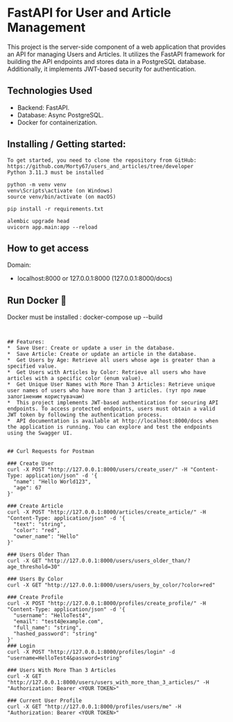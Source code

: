# FastAPI for User and Article Management
This project is the server-side component of a web application that provides an API for managing Users and Articles. It utilizes the FastAPI framework for building the API endpoints and stores data in a PostgreSQL database. Additionally, it implements JWT-based security for authentication.
## Technologies Used

*  Backend: FastAPI.
*  Database: Async PostgreSQL.
*  Docker for containerization.


## Installing / Getting started:
```shell
To get started, you need to clone the repository from GitHub: https://github.com/Morty67/users_and_articles/tree/developer
Python 3.11.3 must be installed

python -m venv venv
venv\Scripts\activate (on Windows)
source venv/bin/activate (on macOS)

pip install -r requirements.txt

alembic upgrade head
uvicorn app.main:app --reload

```

## How to get access
Domain:
*  localhost:8000 or 127.0.0.1:8000 (127.0.0.1:8000/docs)

## Run Docker 🐳
Docker must be installed :
docker-compose up --build
```shell


## Features:
*  Save User: Create or update a user in the database.
*  Save Article: Create or update an article in the database.
*  Get Users by Age: Retrieve all users whose age is greater than a specified value.
*  Get Users with Articles by Color: Retrieve all users who have articles with a specific color (enum value).
*  Get Unique User Names with More Than 3 Articles: Retrieve unique user names of users who have more than 3 articles. (тут про лише залогіненим користувачам)
*  This project implements JWT-based authentication for securing API endpoints. To access protected endpoints, users must obtain a valid JWT token by following the authentication process.
*  API documentation is available at http://localhost:8000/docs when the application is running. You can explore and test the endpoints using the Swagger UI.


## Curl Requests for Postman

### Create User
curl -X POST "http://127.0.0.1:8000/users/create_user/" -H "Content-Type: application/json" -d '{
  "name": "Hello World123",
  "age": 67
}'

### Create Article
curl -X POST "http://127.0.0.1:8000/articles/create_article/" -H "Content-Type: application/json" -d '{
  "text": "string",
  "color": "red",
  "owner_name": "Hello"
}'

### Users Older Than
curl -X GET "http://127.0.0.1:8000/users/users_older_than/?age_threshold=30"

### Users By Color
curl -X GET "http://127.0.0.1:8000/users/users_by_color/?color=red"

### Create Profile
curl -X POST "http://127.0.0.1:8000/profiles/create_profile/" -H "Content-Type: application/json" -d '{
  "username": "HelloTest4",
  "email": "test4@example.com",
  "full_name": "string",
  "hashed_password": "string"
}'
### Login
curl -X POST "http://127.0.0.1:8000/profiles/login" -d "username=HelloTest4&password=string"

### Users With More Than 3 Articles
curl -X GET "http://127.0.0.1:8000/users/users_with_more_than_3_articles/" -H "Authorization: Bearer <YOUR TOKEN>"

### Current User Profile
curl -X GET "http://127.0.0.1:8000/profiles/users/me" -H "Authorization: Bearer <YOUR TOKEN>"
